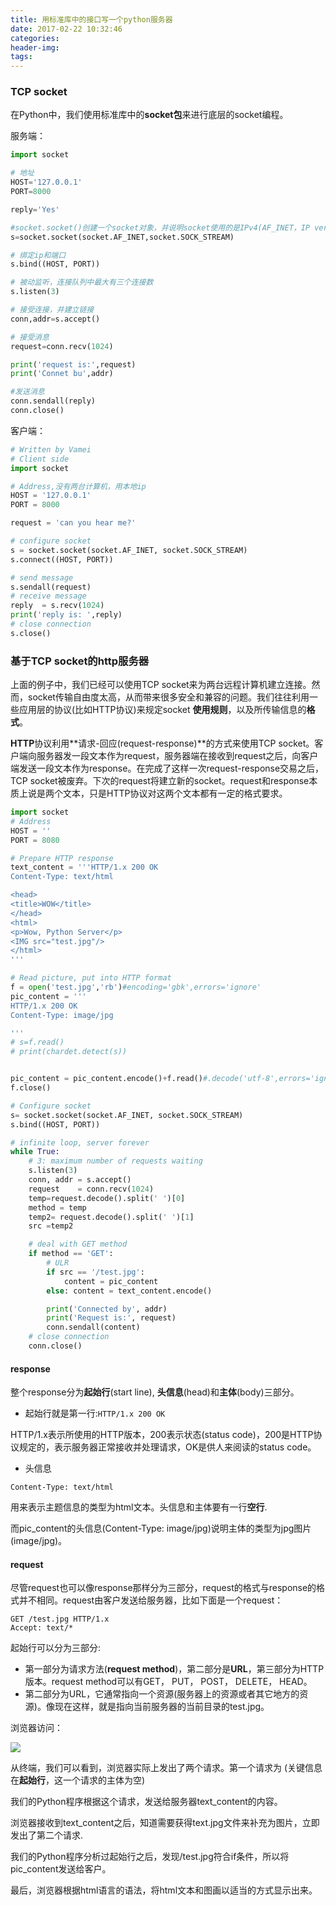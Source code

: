 ```yaml
---
title: 用标准库中的接口写一个python服务器
date: 2017-02-22 10:32:46
categories:
header-img:
tags:
---
```




### TCP socket

在Python中，我们使用标准库中的**socket包**来进行底层的socket编程。

服务端：

```python
import socket

# 地址
HOST='127.0.0.1'
PORT=8000

reply='Yes'

#socket.socket()创建一个socket对象，并说明socket使用的是IPv4(AF_INET，IP version 4)和TCP协议(SOCK_STREAM)。
s=socket.socket(socket.AF_INET,socket.SOCK_STREAM)

# 绑定ip和端口 
s.bind((HOST, PORT))

# 被动监听，连接队列中最大有三个连接数
s.listen(3)

# 接受连接，并建立链接
conn,addr=s.accept()

# 接受消息
request=conn.recv(1024)

print('request is:',request)
print('Connet bu',addr)

#发送消息
conn.sendall(reply)
conn.close()
```

客户端：

```python
# Written by Vamei
# Client side
import socket

# Address,没有两台计算机，用本地ip
HOST = '127.0.0.1'
PORT = 8000

request = 'can you hear me?'

# configure socket
s = socket.socket(socket.AF_INET, socket.SOCK_STREAM)
s.connect((HOST, PORT))

# send message
s.sendall(request)
# receive message
reply  = s.recv(1024)
print('reply is: ',reply)
# close connection
s.close()
```

### 基于TCP socket的http服务器

上面的例子中，我们已经可以使用TCP socket来为两台远程计算机建立连接。然而，socket传输自由度太高，从而带来很多安全和兼容的问题。我们往往利用一些应用层的协议(比如HTTP协议)来规定socket **使用规则**，以及所传输信息的**格式**。

**HTTP**协议利用**请求-回应(request-response)**的方式来使用TCP socket。客户端向服务器发一段文本作为request，服务器端在接收到request之后，向客户端发送一段文本作为response。在完成了这样一次request-response交易之后，TCP socket被废弃。下次的request将建立新的socket。request和response本质上说是两个文本，只是HTTP协议对这两个文本都有一定的格式要求。

```python
import socket
# Address
HOST = ''
PORT = 8080

# Prepare HTTP response
text_content = '''HTTP/1.x 200 OK
Content-Type: text/html

<head>
<title>WOW</title>
</head>
<html>
<p>Wow, Python Server</p>
<IMG src="test.jpg"/>
</html>
'''

# Read picture, put into HTTP format
f = open('test.jpg','rb')#encoding='gbk',errors='ignore'
pic_content = '''
HTTP/1.x 200 OK
Content-Type: image/jpg

'''
# s=f.read()
# print(chardet.detect(s))


pic_content = pic_content.encode()+f.read()#.decode('utf-8',errors='ignore')
f.close()

# Configure socket
s= socket.socket(socket.AF_INET, socket.SOCK_STREAM)
s.bind((HOST, PORT))

# infinite loop, server forever
while True:
    # 3: maximum number of requests waiting
    s.listen(3)
    conn, addr = s.accept()
    request    = conn.recv(1024)
    temp=request.decode().split(' ')[0]
    method = temp
    temp2= request.decode().split(' ')[1]
    src =temp2

    # deal with GET method
    if method == 'GET':
        # ULR
        if src == '/test.jpg':
            content = pic_content
        else: content = text_content.encode()

        print('Connected by', addr)
        print('Request is:', request)
        conn.sendall(content)
    # close connection
    conn.close()
```

#### response

整个response分为**起始行**(start line), **头信息**(head)和**主体**(body)三部分。

* 起始行就是第一行:`HTTP/1.x 200 OK`

HTTP/1.x表示所使用的HTTP版本，200表示状态(status code)，200是HTTP协议规定的，表示服务器正常接收并处理请求，OK是供人来阅读的status code。

* 头信息

`Content-Type: text/html`

用来表示主题信息的类型为html文本。头信息和主体要有一行**空行**.

而pic_content的头信息(Content-Type: image/jpg)说明主体的类型为jpg图片(image/jpg)。

#### request

尽管request也可以像response那样分为三部分，request的格式与response的格式并不相同。request由客户发送给服务器，比如下面是一个request：

```
GET /test.jpg HTTP/1.x
Accept: text/*
```

起始行可以分为三部分:

* 第一部分为请求方法(**request method**)，第二部分是**URL**，第三部分为HTTP版本。request method可以有GET， PUT， POST， DELETE， HEAD。
* 第二部分为URL，它通常指向一个资源(服务器上的资源或者其它地方的资源)。像现在这样，就是指向当前服务器的当前目录的test.jpg。

浏览器访问：

![](http://ojynuthay.bkt.clouddn.com/httpserverpy.png)

从终端，我们可以看到，浏览器实际上发出了两个请求。第一个请求为 (关键信息在**起始行**，这一个请求的主体为空)

我们的Python程序根据这个请求，发送给服务器text_content的内容。

浏览器接收到text_content之后，知道需要获得text.jpg文件来补充为图片，立即发出了第二个请求.

我们的Python程序分析过起始行之后，发现/test.jpg符合if条件，所以将pic_content发送给客户。

最后，浏览器根据html语言的语法，将html文本和图画以适当的方式显示出来。